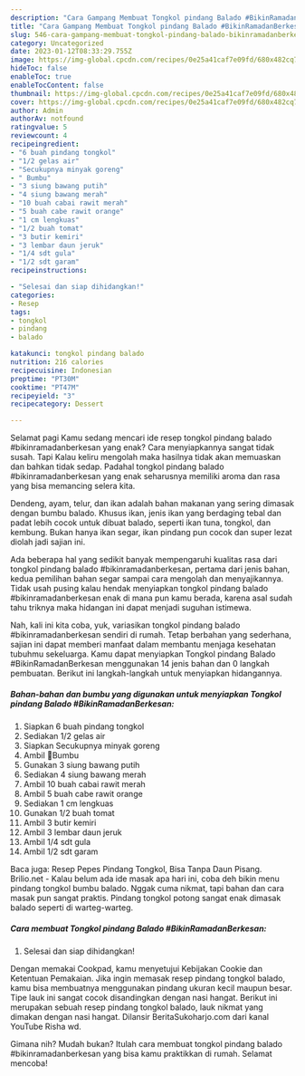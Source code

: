 ```yaml
---
description: "Cara Gampang Membuat Tongkol pindang Balado #BikinRamadanBerkesan Anti Gagal"
title: "Cara Gampang Membuat Tongkol pindang Balado #BikinRamadanBerkesan Anti Gagal"
slug: 546-cara-gampang-membuat-tongkol-pindang-balado-bikinramadanberkesan-anti-gagal
category: Uncategorized
date: 2023-01-12T08:33:29.755Z
image: https://img-global.cpcdn.com/recipes/0e25a41caf7e09fd/680x482cq70/tongkol-pindang-balado-bikinramadanberkesan-foto-resep-utama.jpg
hideToc: false
enableToc: true
enableTocContent: false
thumbnail: https://img-global.cpcdn.com/recipes/0e25a41caf7e09fd/680x482cq70/tongkol-pindang-balado-bikinramadanberkesan-foto-resep-utama.jpg
cover: https://img-global.cpcdn.com/recipes/0e25a41caf7e09fd/680x482cq70/tongkol-pindang-balado-bikinramadanberkesan-foto-resep-utama.jpg
author: Admin
authorAv: notfound
ratingvalue: 5
reviewcount: 4
recipeingredient:
- "6 buah pindang tongkol"
- "1/2 gelas air"
- "Secukupnya minyak goreng"
- " Bumbu"
- "3 siung bawang putih"
- "4 siung bawang merah"
- "10 buah cabai rawit merah"
- "5 buah cabe rawit orange"
- "1 cm lengkuas"
- "1/2 buah tomat"
- "3 butir kemiri"
- "3 lembar daun jeruk"
- "1/4 sdt gula"
- "1/2 sdt garam"
recipeinstructions:

- "Selesai dan siap dihidangkan!"
categories:
- Resep
tags:
- tongkol
- pindang
- balado

katakunci: tongkol pindang balado 
nutrition: 216 calories
recipecuisine: Indonesian
preptime: "PT30M"
cooktime: "PT47M"
recipeyield: "3"
recipecategory: Dessert

---
```



Selamat pagi Kamu sedang mencari ide resep tongkol pindang balado #bikinramadanberkesan yang enak? Cara menyiapkannya sangat tidak susah. Tapi Kalau keliru mengolah maka hasilnya tidak akan memuaskan dan bahkan tidak sedap. Padahal tongkol pindang balado #bikinramadanberkesan yang enak seharusnya memiliki aroma dan rasa yang bisa memancing selera kita.


Dendeng, ayam, telur, dan ikan adalah bahan makanan yang sering dimasak dengan bumbu balado. Khusus ikan, jenis ikan yang berdaging tebal dan padat lebih cocok untuk dibuat balado, seperti ikan tuna, tongkol, dan kembung. Bukan hanya ikan segar, ikan pindang pun cocok dan super lezat diolah jadi sajian ini.

Ada beberapa hal yang sedikit banyak mempengaruhi kualitas rasa dari tongkol pindang balado #bikinramadanberkesan, pertama dari jenis bahan, kedua pemilihan bahan segar sampai cara mengolah dan menyajikannya. Tidak usah pusing kalau hendak menyiapkan tongkol pindang balado #bikinramadanberkesan enak di mana pun kamu berada, karena asal sudah tahu triknya maka hidangan ini dapat menjadi suguhan istimewa.


Nah, kali ini kita coba, yuk, variasikan tongkol pindang balado #bikinramadanberkesan sendiri di rumah. Tetap berbahan yang sederhana, sajian ini dapat memberi manfaat dalam membantu menjaga kesehatan tubuhmu sekeluarga. Kamu dapat menyiapkan Tongkol pindang Balado #BikinRamadanBerkesan menggunakan 14 jenis bahan dan 0 langkah pembuatan. Berikut ini langkah-langkah untuk menyiapkan hidangannya.

<!--inarticleads1-->

##### Bahan-bahan dan bumbu yang digunakan untuk menyiapkan Tongkol pindang Balado #BikinRamadanBerkesan:

1. Siapkan 6 buah pindang tongkol
1. Sediakan 1/2 gelas air
1. Siapkan Secukupnya minyak goreng
1. Ambil  🌷Bumbu
1. Gunakan 3 siung bawang putih
1. Sediakan 4 siung bawang merah
1. Ambil 10 buah cabai rawit merah
1. Ambil 5 buah cabe rawit orange
1. Sediakan 1 cm lengkuas
1. Gunakan 1/2 buah tomat
1. Ambil 3 butir kemiri
1. Ambil 3 lembar daun jeruk
1. Ambil 1/4 sdt gula
1. Ambil 1/2 sdt garam


Baca juga: Resep Pepes Pindang Tongkol, Bisa Tanpa Daun Pisang. Brilio.net - Kalau belum ada ide masak apa hari ini, coba deh bikin menu pindang tongkol bumbu balado. Nggak cuma nikmat, tapi bahan dan cara masak pun sangat praktis. Pindang tongkol potong sangat enak dimasak balado seperti di warteg-warteg. 

<!--inarticleads2-->

##### Cara membuat Tongkol pindang Balado #BikinRamadanBerkesan:


1. Selesai dan siap dihidangkan!

Dengan memakai Cookpad, kamu menyetujui Kebijakan Cookie dan Ketentuan Pemakaian. Jika ingin memasak resep pindang tongkol balado, kamu bisa membuatnya menggunakan pindang ukuran kecil maupun besar. Tipe lauk ini sangat cocok disandingkan dengan nasi hangat. Berikut ini merupakan sebuah resep pindang tongkol balado, lauk nikmat yang dimakan dengan nasi hangat. Dilansir BeritaSukoharjo.com dari kanal YouTube Risha wd. 

Gimana nih? Mudah bukan? Itulah cara membuat tongkol pindang balado #bikinramadanberkesan yang bisa kamu praktikkan di rumah. Selamat mencoba!
